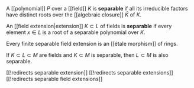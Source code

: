 A [[polynomial]] $P$ over a [[field]] $K$ is __separable__ if all its irreducible factors have distinct roots over the [[algebraic closure]] $\bar{K}$ of $K$. 

An [[field extension|extension]] $K\subset L$ of fields is __separable__ if every element $x\in L$ is a root of a separable polynomial over $K$. 

Every finite separable field extension is an [[étale morphism]] of rings.

If $K\subset L\subset M$ are fields and $K\subset M$ is separable, then $L\subset M$ is also separable. 

[[!redirects separable extension]]
[[!redirects separable extensions]]
[[!redirects separable field extensions]]